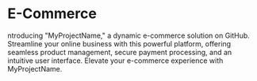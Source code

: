 # E-Commerce
ntroducing "MyProjectName," a dynamic e-commerce solution on GitHub. Streamline your online business with this powerful platform, offering seamless product management, secure payment processing, and an intuitive user interface. Elevate your e-commerce experience with MyProjectName.
